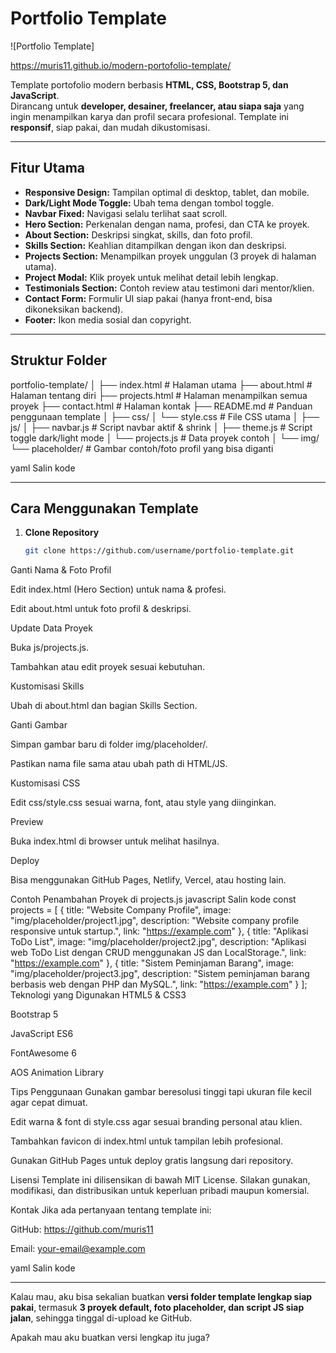 # Portfolio Template

![Portfolio Template]

https://muris11.github.io/modern-portofolio-template/

Template portofolio modern berbasis **HTML, CSS, Bootstrap 5, dan JavaScript**.  
Dirancang untuk **developer, desainer, freelancer, atau siapa saja** yang ingin menampilkan karya dan profil secara profesional. Template ini **responsif**, siap pakai, dan mudah dikustomisasi.

---

## Fitur Utama
- **Responsive Design:** Tampilan optimal di desktop, tablet, dan mobile.  
- **Dark/Light Mode Toggle:** Ubah tema dengan tombol toggle.  
- **Navbar Fixed:** Navigasi selalu terlihat saat scroll.  
- **Hero Section:** Perkenalan dengan nama, profesi, dan CTA ke proyek.  
- **About Section:** Deskripsi singkat, skills, dan foto profil.  
- **Skills Section:** Keahlian ditampilkan dengan ikon dan deskripsi.  
- **Projects Section:** Menampilkan proyek unggulan (3 proyek di halaman utama).  
- **Project Modal:** Klik proyek untuk melihat detail lebih lengkap.  
- **Testimonials Section:** Contoh review atau testimoni dari mentor/klien.  
- **Contact Form:** Formulir UI siap pakai (hanya front-end, bisa dikoneksikan backend).  
- **Footer:** Ikon media sosial dan copyright.

---

## Struktur Folder
portfolio-template/
│
├── index.html # Halaman utama
├── about.html # Halaman tentang diri
├── projects.html # Halaman menampilkan semua proyek
├── contact.html # Halaman kontak
├── README.md # Panduan penggunaan template
│
├── css/
│ └── style.css # File CSS utama
│
├── js/
│ ├── navbar.js # Script navbar aktif & shrink
│ ├── theme.js # Script toggle dark/light mode
│ └── projects.js # Data proyek contoh
│
└── img/
└── placeholder/ # Gambar contoh/foto profil yang bisa diganti

yaml
Salin kode

---

## Cara Menggunakan Template

1. **Clone Repository**
   ```bash
   git clone https://github.com/username/portfolio-template.git
Ganti Nama & Foto Profil

Edit index.html (Hero Section) untuk nama & profesi.

Edit about.html untuk foto profil & deskripsi.

Update Data Proyek

Buka js/projects.js.

Tambahkan atau edit proyek sesuai kebutuhan.

Kustomisasi Skills

Ubah di about.html dan bagian Skills Section.

Ganti Gambar

Simpan gambar baru di folder img/placeholder/.

Pastikan nama file sama atau ubah path di HTML/JS.

Kustomisasi CSS

Edit css/style.css sesuai warna, font, atau style yang diinginkan.

Preview

Buka index.html di browser untuk melihat hasilnya.

Deploy

Bisa menggunakan GitHub Pages, Netlify, Vercel, atau hosting lain.

Contoh Penambahan Proyek di projects.js
javascript
Salin kode
const projects = [
  {
    title: "Website Company Profile",
    image: "img/placeholder/project1.jpg",
    description: "Website company profile responsive untuk startup.",
    link: "https://example.com"
  },
  {
    title: "Aplikasi ToDo List",
    image: "img/placeholder/project2.jpg",
    description: "Aplikasi web ToDo List dengan CRUD menggunakan JS dan LocalStorage.",
    link: "https://example.com"
  },
  {
    title: "Sistem Peminjaman Barang",
    image: "img/placeholder/project3.jpg",
    description: "Sistem peminjaman barang berbasis web dengan PHP dan MySQL.",
    link: "https://example.com"
  }
];
Teknologi yang Digunakan
HTML5 & CSS3

Bootstrap 5

JavaScript ES6

FontAwesome 6

AOS Animation Library

Tips Penggunaan
Gunakan gambar beresolusi tinggi tapi ukuran file kecil agar cepat dimuat.

Edit warna & font di style.css agar sesuai branding personal atau klien.

Tambahkan favicon di index.html untuk tampilan lebih profesional.

Gunakan GitHub Pages untuk deploy gratis langsung dari repository.

Lisensi
Template ini dilisensikan di bawah MIT License.
Silakan gunakan, modifikasi, dan distribusikan untuk keperluan pribadi maupun komersial.

Kontak
Jika ada pertanyaan tentang template ini:

GitHub: https://github.com/muris11

Email: your-email@example.com

yaml
Salin kode

---

Kalau mau, aku bisa sekalian buatkan **versi folder template lengkap siap pakai**, termasuk **3 proyek default, foto placeholder, dan script JS siap jalan**, sehingga tinggal di-upload ke GitHub.  

Apakah mau aku buatkan versi lengkap itu juga?

